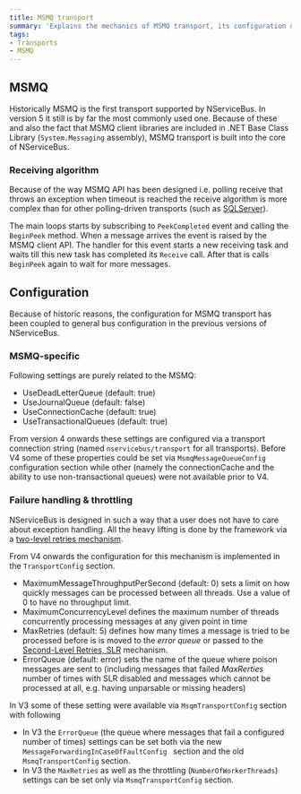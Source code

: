 ```yaml
---
title: MSMQ transport
summary: 'Explains the mechanics of MSMQ transport, its configuration options and various other configuration settings that were at some point coupled to this transport'
tags: 
- Transports
- MSMQ
---
```


## MSMQ

Historically MSMQ is the first transport supported by NServiceBus. In version 5 it still is by far the most commonly used one. Because of these and also the fact that MSMQ client libraries are included in .NET Base Class Library (`System.Messaging` assembly), MSMQ transport is built into the core of NServiceBus.

### Receiving algorithm

Because of the way MSMQ API has been designed i.e. polling receive that throws an exception when timeout is reached the receive algorithm is more complex than for other polling-driven transports (such as [SQLServer](sqlserver/configuration.md)).

The main loops starts by subscribing to `PeekCompleted` event and calling the `BeginPeek` method. When a message arrives the event is raised by the MSMQ client API. The handler for this event starts a new receiving task and waits till this new task has completed its `Receive` call. After that is calls `BeginPeek` again to wait for more messages. 

## Configuration

Because of historic reasons, the configuration for MSMQ transport has been coupled to general bus configuration in the previous versions of NServiceBus.

### MSMQ-specific

Following settings are purely related to the MSMQ:

 * UseDeadLetterQueue (default: true)
 * UseJournalQueue (default: false)
 * UseConnectionCache (default: true)
 * UseTransactionalQueues (default: true)

From version 4 onwards these settings are configured via a transport connection string (named `nservicebus/transport` for all transports). Before V4 some of these properties could be set via `MsmqMessageQueueConfig` configuration section while other (namely the connectionCache and the ability to use non-transactional queues) were not available prior to V4.

<!-- include MessageQueueConfiguration -->

### Failure handling & throttling

NServiceBus is designed in such a way that a user does not have to care about exception handling. All the heavy lifting is done by the framework via a [two-level retries mechanism](how-do-i-handle-exceptions.md).

From V4 onwards the configuration for this mechanism is implemented in the `TransportConfig` section. 

<!-- include TransportConfig -->

 * MaximumMessageThroughputPerSecond (default: 0) sets a limit on how quickly messages can be processed between all threads. Use a value of 0 to have no throughput limit.
 * MaximumConcurrencyLevel defines the maximum number of threads concurrently processing messages at any given point in time
 * MaxRetries (default: 5) defines how many times a message is tried to be processed before is is moved to the *error queue* or passed to the [Second-Level Retries, SLR](how-do-i-handle-exceptions.md) mechanism.
 * ErrorQueue (default: error) sets the name of the queue where poison messages are sent to (including messages that failed *MaxRerties* number of times with SLR disabled and messages which cannot be processed at all, e.g. having unparsable or missing headers)

In V3 some of these setting were available via `MsqmTransportConfig` section with following 

 * In V3 the `ErrorQueue` (the queue where messages that fail a configured number of times) settings can be set both via the new `MessageForwardingInCaseOfFaultConfig ` section and the old `MsmqTransportConfig` section.
 * In V3 the `MaxRetries` as well as the throttling  (`NumberOfWorkerThreads`) settings can be set only via `MsmqTransportConfig` section.

